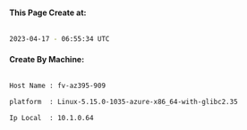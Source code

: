 
   
#### This Page Create at:

```bash

2023-04-17 - 06:55:34 UTC

```

#### Create By Machine:

```bash

Host Name : fv-az395-909

platform  : Linux-5.15.0-1035-azure-x86_64-with-glibc2.35

Ip Local  : 10.1.0.64

```

